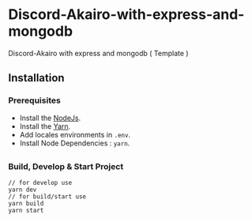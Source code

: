 # Discord-Akairo-with-express-and-mongodb
Discord-Akairo with express and mongodb ( Template )

## Installation
### Prerequisites
- Install the [NodeJs](https://nodejs.org/en/).
- Install the [Yarn](https://yarnpkg.com).
- Add locales environments in `.env`.
- Install Node Dependencies : `yarn`.

##
### Build, Develop & Start Project
```
// for develop use
yarn dev
// for build/start use
yarn build
yarn start
```
